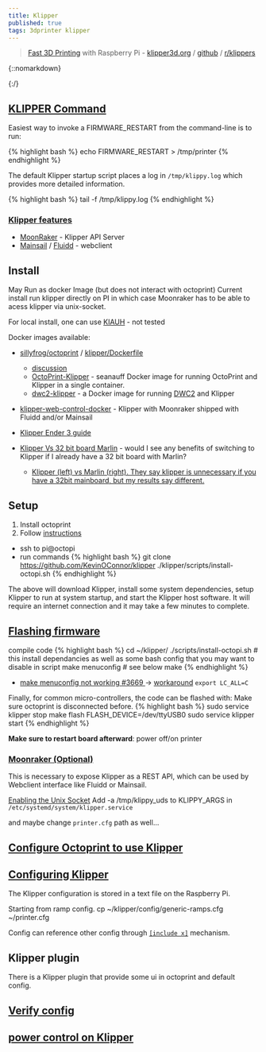 ```yaml
---
title: Klipper
published: true
tags: 3dprinter klipper
---
```

> [Fast 3D Printing](https://hackaday.com/2017/12/26/fast-3d-printing-with-raspberry-pi-but-not-how-you-think/#more-285911)  with Raspberry Pi - [klipper3d.org](https://www.klipper3d.org/) / [github](https://github.com/KevinOConnor/klipper) / [r/klippers](https://www.reddit.com/r/klippers/)

{::nomarkdown}
<link rel="shortcut icon" href="https://www.klipper3d.org/img/klipper.svg" type="image/x-icon" />
{:/}


## [KLIPPER Command](https://github.com/KevinOConnor/klipper/issues/546#issuecomment-414074336)
Easiest way to invoke a FIRMWARE_RESTART from the command-line is to run: 

{% highlight bash %}
echo FIRMWARE_RESTART > /tmp/printer
{% endhighlight %}

The default Klipper startup script places a log in `/tmp/klippy.log` which provides more detailed information.

{% highlight bash %}
tail -f /tmp/klippy.log
{% endhighlight %}


### [Klipper features](https://github.com/KevinOConnor/klipper/blob/master/docs/Features.md)
- [MoonRaker](https://github.com/arksine/moonraker) - Klipper API Server
- [Mainsail](https://github.com/meteyou/mainsail) / [Fluidd](https://github.com/cadriel/fluidd) - webclient

## Install

May Run as docker Image (but does not interact with octoprint)
Current install run klipper directly on PI in which case Moonraker has to be able
to acess klipper via unix-socket.

For local install, one can use [KIAUH](https://github.com/th33xitus/KIAUH) - not tested

Docker images available:
- [sillyfrog/octoprint](https://github.com/sillyfrog/OctoPrint-Klipper-mjpg-Dockerfile) / [klipper/Dockerfile ](https://github.com/KevinOConnor/klipper/blob/master/scripts/Dockerfile)
	- [discussion](https://github.com/KevinOConnor/klipper/issues/358)
    - [OctoPrint-Klipper](https://github.com/seanauff/OctoPrint-Klipper) -  seanauff Docker image for running OctoPrint and Klipper in a single container. 
    - [dwc2-klipper](https://github.com/seanauff/dwc2-klipper) -  a Docker image for running [DWC2](https://github.com/Duet3D/DuetWebControl) and Klipper
- [klipper-web-control-docker](https://github.com/dimalo/klipper-web-control-docker) - Klipper with Moonraker shipped with Fluidd and/or Mainsail

- [Klipper Ender 3 guide](https://www.youtube.com/watch?v=yAfalR7-Tvw)
- [Klipper Vs 32 bit board Marlin](https://www.reddit.com/r/ender3/comments/i63ub6/klipper_vs_32_bit_board_marlin/) - would I see any benefits of switching to Klipper if I already have a 32 bit board with Marlin?
	- [Klipper (left) vs Marlin (right). They say klipper is unnecessary if you have a 32bit mainboard, but my results say different.](https://www.reddit.com/r/ender3/comments/m5jthr/klipper_left_vs_marlin_right_they_say_klipper_is/)


## Setup

1. Install octoprint
2. Follow [instructions](https://github.com/KevinOConnor/klipper/blob/master/docs/Installation.md) 

- ssh to pi@octopi
- run commands
{% highlight bash %}
git clone https://github.com/KevinOConnor/klipper
./klipper/scripts/install-octopi.sh
{% endhighlight %}

The above will download Klipper, install some system dependencies, setup Klipper to run at system startup, and start the Klipper host software. It will require an internet connection and it may take a few minutes to complete.

## [Flashing firmware](https://github.com/KevinOConnor/klipper/blob/master/docs/Installation.md#building-and-flashing-the-micro-controller)
compile code 
{% highlight bash %}
cd ~/klipper/
./scripts/install-octopi.sh     # this install dependancies as well as some bash config that you may want to disable in script 
make menuconfig                 # see below
make
{% endhighlight %}

- [ make menuconfig not working #3669 ](https://github.com/KevinOConnor/klipper/issues/3669) -> [workaround](https://stackoverflow.com/a/36394262/51386) `export LC_ALL=C`

Finally, for common micro-controllers, the code can be flashed with:
Make sure octoprint is disconnected before.
{% highlight bash %}
sudo service klipper stop
make flash FLASH_DEVICE=/dev/ttyUSB0
sudo service klipper start
{% endhighlight %}

**Make sure to restart board afterward**: power off/on printer

### [Moonraker (Optional)](https://moonraker.readthedocs.io/en/latest/installation/#klipper-configuration-requirements)

This is necessary to expose Klipper as a REST API, which can be used by Webclient interface like Fluidd or  Mainsail.

[Enabling the Unix Socket](https://moonraker.readthedocs.io/en/latest/installation/#enabling-the-unix-socket)
Add -a /tmp/klippy_uds to KLIPPY_ARGS in `/etc/systemd/system/klipper.service`

and maybe change `printer.cfg` path as well...


## [Configure Octoprint to use Klipper](https://github.com/KevinOConnor/klipper/blob/master/docs/Installation.md#configuring-octoprint-to-use-klipper)

## [Configuring Klipper](https://github.com/KevinOConnor/klipper/blob/master/docs/Installation.md#configuring-klipper)

The Klipper configuration is stored in a text file on the Raspberry Pi.

Starting from ramp config.
cp ~/klipper/config/generic-ramps.cfg ~/printer.cfg

Config can reference other config through [`[include x]`](https://github.com/KevinOConnor/klipper/blob/master/docs/Config_Reference.md#include) mechanism.


## Klipper plugin
There is a Klipper plugin that provide some ui in octoprint
and default config.

## [**Verify** config](https://github.com/KevinOConnor/klipper/blob/master/docs/Config_checks.md)

## [power control on Klipper](https://www.youtube.com/watch?v=ZBG4r8I8lEA)
